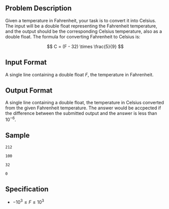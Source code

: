 ## Problem Description
Given a temperature in Fahrenheit, your task is to convert it into Celsius. The input will be a double float representing the Fahrenheit temperature, and the output should be the corresponding Celsius temperature, also as a double float.
The formula for converting Fahrenheit to Celsius is:

$$
C = (F - 32) \times \frac{5}{9}
$$

## Input Format
A single line containing a double float $F$, the temperature in Fahrenheit.

## Output Format
A single line containing a double float, the temperature in Celsius converted from the given Fahrenheit temperature. The answer would be accpected if the difference between the submitted output and the answer is less than $10^{-6}$.

## Sample

```input1
212
```

```output1
100
```

```input2
32
```

```output2
0
```

## Specification
- $-10^3 \leq F \leq 10^3$

